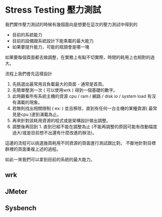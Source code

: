 # Stress Testing 壓力測試

我們實作壓力測試的時候有幾個面向是想要在這次的壓力測試中得到的

* 目前的系統能力
* 目前的設備跟系統設計下能乘載的最大能力
* 如果要提升能力，可能的瓶頸會是哪一塊

如果要每個頁面都去做調整，在實務上有點不切實際，時間的耗用上也相對的過大。

流程上我們會先這樣設計 

1. 先挑選出最常用且負載最大的頁面 -  通常是首頁。
2. 先簡單壓測一次 ( 可以使用wrk ) 得到一個基礎的數字。
3. 此時觀看所有系統主機的資源  cpu / ram / 網路 / disk io / system load  有沒有滿載的現象。
4. 若無則找出相關限制 ( ex: ) 並且移除，直到有任何一台主機的某種資源( 最常見是cpu )達到滿載為止。
5. 再來針對該耗用資源的程式或是架構設計做出調整。
6. 調整後再回到 1.  直到已經不能在調整為止 (不能再調整的原因可能有改動幅度過大/或是目前想不出還有什麼改進的辦法)。

這邊的流程可以挑選幾頁耗用不同資源的頁面進行測試跟比對。 不斷地針對目標群裡的頁面重複上述的過程。

如此一來我們可以拿到目前的系統的最大能力。


## wrk

## JMeter

## Sysbench

